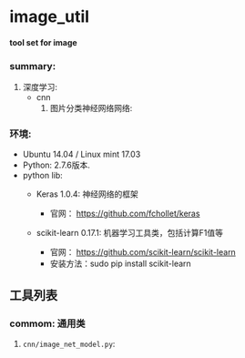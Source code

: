 # image_util
#### tool set for image

### summary:
1. 深度学习:
    - cnn
        1. 图片分类神经网络网络:

### 环境:
- Ubuntu 14.04 / Linux mint 17.03
- Python: 2.7.6版本.
- python lib: 
    - Keras 1.0.4: 神经网络的框架
        - 官网： https://github.com/fchollet/keras
        
    - scikit-learn 0.17.1: 机器学习工具类，包括计算F1值等
        - 官网： https://github.com/scikit-learn/scikit-learn
        - 安装方法：sudo pip install scikit-learn


## 工具列表

### commom: 通用类
1. `cnn/image_net_model.py`: